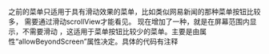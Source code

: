之前的菜单只适用于具有滑动效果的菜单，比如类似网易新闻的那种菜单按钮比较多， 需要通过滑动scrollView才能看见。
现在增加了一种，就是在屏幕范围内显示，不需要滑动 ，这适用于菜单按钮比较少的菜单。主要是由属性“allowBeyondScreen”属性决定。具体的代码有注释
